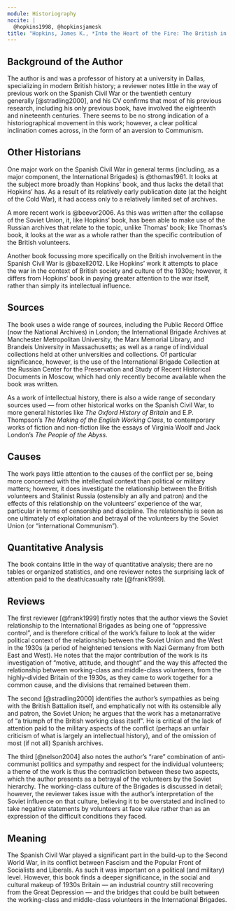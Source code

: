 ```yaml
---
module: Historiography
nocite: |
  @hopkins1998, @hopkinsjamesk
title: "Hopkins, James K., *Into the Heart of the Fire: The British in the Spanish Civil War*"
---
```


## Background of the Author

The author is and was a professor of history at a university in Dallas, specializing in modern British history; a reviewer notes little in the way of previous work on the Spanish Civil War or the twentieth century generally [@stradling2000], and his CV confirms that most of his previous research, including his only previous book, have involved the eighteenth and nineteenth centuries. There seems to be no strong indication of a historiographical movement in this work; however, a clear political inclination comes across, in the form of an aversion to Communism.

## Other Historians

One major work on the Spanish Civil War in general terms (including, as a major component, the International Brigades) is @thomas1961. It looks at the subject more broadly than Hopkins’ book, and thus lacks the detail that Hopkins’ has. As a result of its relatively early publication date (at the height of the Cold War), it had access only to a relatively limited set of archives.

A more recent work is @beevor2006. As this was written after the collapse of the Soviet Union, it, like Hopkins’ book, has been able to make use of the Russian archives that relate to the topic, unlike Thomas’ book; like Thomas’s book, it looks at the war as a whole rather than the specific contribution of the British volunteers.

Another book focussing more specifically on the British involvement in the Spanish Civil War is @baxell2012. Like Hopkins’ work it attempts to place the war in the context of British society and culture of the 1930s; however, it differs from Hopkins’ book in paying greater attention to the war itself, rather than simply its intellectual influence.

## Sources

The book uses a wide range of sources, including the Public Record Office (now the National Archives) in London; the International Brigade Archives at Manchester Metropolitan University, the Marx Memorial Library, and Brandeis University in Massachusetts; as well as a range of individual collections held at other universities and collections. Of particular significance, however, is the use of the International Brigade Collection at the Russian Center for the Preservation and Study of Recent Historical Documents in Moscow, which had only recently become available when the book was written.

As a work of intellectual history, there is also a wide range of secondary sources used — from other historical works on the Spanish Civil War, to more general histories like _The Oxford History of Britain_ and E.P. Thompson’s _The Making of the English Working Class_, to contemporary works of fiction and non-fiction like the essays of Virginia Woolf and Jack London’s _The People of the Abyss_.

## Causes

The work pays little attention to the causes of the conflict per se, being more concerned with the intellectual context than political or military matters; however, it does investigate the relationship between the British volunteers and Stalinist Russia (ostensibly an ally and patron) and the effects of this relationship on the volunteers’ experience of the war, particular in terms of censorship and discipline. The relationship is seen as one ultimately of exploitation and betrayal of the volunteers by the Soviet Union (or “international Communism”).

## Quantitative Analysis

The book contains little in the way of quantitative analysis; there are no tables or organized statistics, and one reviewer notes the surprising lack of attention paid to the death/casualty rate [@frank1999].

## Reviews

The first reviewer [@frank1999] firstly notes that the author views the Soviet relationship to the International Brigades as being one of “oppressive control”, and is therefore critical of the work’s failure to look at the wider political context of the relationship between the Soviet Union and the West in the 1930s (a period of heightened tensions with Nazi Germany from both East and West). He notes that the major contribution of the work is its investigation of “motive, attitude, and thought” and the way this affected the relationship between working-class and middle-class volunteers, from the highly-divided Britain of the 1930s, as they came to work together for a common cause, and the divisions that remained between them.

The second [@stradling2000] identifies the author’s sympathies as being with the British Battalion itself, and emphatically not with its ostensible ally and patron, the Soviet Union; he argues that the work has a metanarrative of “a triumph of the British working class itself”. He is critical of the lack of attention paid to the military aspects of the conflict (perhaps an unfair criticism of what is largely an intellectual history), and of the omission of most (if not all) Spanish archives.

The third [@nelson2004] also notes the author’s “rare” combination of anti-communist politics and sympathy and respect for the individual volunteers; a theme of the work is thus the contradiction between these two aspects, which the author presents as a betrayal of the volunteers by the Soviet hierarchy. The working-class culture of the Brigades is discussed in detail; however, the reviewer takes issue with the author’s interpretation of the Soviet influence on that culture, believing it to be overstated and inclined to take negative statements by volunteers at face value rather than as an expression of the difficult conditions they faced.

## Meaning

The Spanish Civil War played a significant part in the build-up to the Second World War, in its conflict between Fascism and the Popular Front of Socialists and Liberals. As such it was important on a political (and military) level. However, this book finds a deeper significance, in the social and cultural makeup of 1930s Britain — an industrial country still recovering from the Great Depression — and the bridges that could be built between the working-class and middle-class volunteers in the International Brigades.
